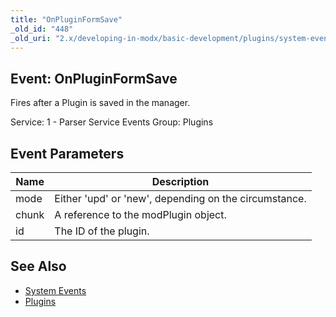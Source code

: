 ```yaml
---
title: "OnPluginFormSave"
_old_id: "448"
_old_uri: "2.x/developing-in-modx/basic-development/plugins/system-events/onpluginformsave"
---
```


## Event: OnPluginFormSave

Fires after a Plugin is saved in the manager.

Service: 1 - Parser Service Events 
Group: Plugins

## Event Parameters

| Name | Description |
|------|-------------|
| mode | Either 'upd' or 'new', depending on the circumstance. |
| chunk | A reference to the modPlugin object. |
| id | The ID of the plugin. |
## See Also

- [System Events](developing-in-modx/basic-development/plugins/system-events "System Events")
- [Plugins](developing-in-modx/basic-development/plugins "Plugins")